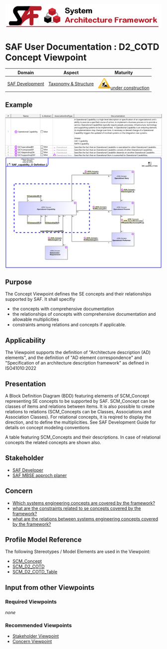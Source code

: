 ![System Architecture Framework](../diagrams/Banner_SAF.png)
# SAF User Documentation : **D2_COTD** Concept Viewpoint
|**Domain**|**Aspect**|**Maturity**|
| --- | --- | --- |
|[SAF Development](../domains.md#Domain-SAF-Development)|[Taxonomy & Structure](../aspects.md#Aspect-Taxonomy-&-Structure)|![Under Construction](../diagrams/Under_construction_icon-yellow.svg )[under construction](../using-saf/maturity.md#under-construction)|
## Example
![Concept-Viewpoint-primary-example.svg](../diagrams/vp-examples/Concept-Viewpoint-primary-example.svg)
![Concept-Viewpoint-primary-example-1.svg](../diagrams/vp-examples/Concept-Viewpoint-primary-example-1.svg)
## Purpose
The Concept Viewpoint defines the SE concepts and their relationships supported by SAF. It shall specifiy
* the concepts with comprehensive documentation
* the relationships of concepts with comprehensive documentation and allowable multiplicities
* constraints among relations and concepts if applicable.
## Applicability
The Viewpoint supports the definition of  "Architecture description (AD) elements",   and the definition of "AD element correspondence"  and  "Specification of an architecture description framework" as defined in ISO41010:2022
## Presentation
A Block Definition Diagram (BDD)  featuring elements of SCM_Concept representing SE concepts to be supported by SAF. SCM_Concept can be classes of items and relations between items. It is also possible to create relations to relations (SCM_Concepts can be Classes, Associations and Association Classes).
For relational concepts, it is reqired to display the direction, and to define the multiplicities. See SAF Development Guide for details on concept modeling conventions

A table featuring SCM_Concepts and their descriptions. In case of relational concepts the related concepts are shown also.

## Stakeholder
* [SAF Developer](../stakeholders.md#SAF-Developer)
* [SAF MBSE approch planer](../stakeholders.md#SAF-MBSE-approch-planer)
## Concern
* [Which systems engineering concepts are covered by the framework?](../concerns.md#_2024x_26f0132_1719129923965_578278_14750)
* [what are the constraints related to se concepts covered by the framework? ](../concerns.md#_2024x_1_26f0132_1727272903091_424205_15904)
* [what are the relations between systems engineering concepts covered by the framework?](../concerns.md#_2024x_1_26f0132_1727272724178_60816_15898)
## Profile Model Reference
The following Stereotypes / Model Elements are used in the Viewpoint:
* [SCM_Concept](../stereotypes.md#scm_concept)
* [SCM_D2_COTD](../stereotypes.md#scm_d2_cotd)
* [SCM_D2_COTD_Table](../stereotypes.md#scm_d2_cotd_table)
## Input from other Viewpoints
### Required Viewpoints
*none*
### Recommended Viewpoints
* [Stakeholder Viewpoint](Stakeholder-Viewpoint.md)
* [Concern Viewpoint](Concern-Viewpoint.md)
